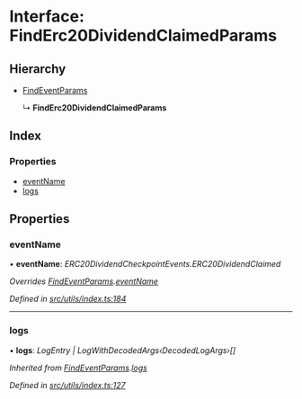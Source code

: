 # Interface: FindErc20DividendClaimedParams

## Hierarchy

- [FindEventParams](_utils_index_.findeventparams.md)

  ↳ **FindErc20DividendClaimedParams**

## Index

### Properties

- [eventName](_utils_index_.finderc20dividendclaimedparams.md#eventname)
- [logs](_utils_index_.finderc20dividendclaimedparams.md#logs)

## Properties

### eventName

• **eventName**: _ERC20DividendCheckpointEvents.ERC20DividendClaimed_

_Overrides [FindEventParams](_utils_index_.findeventparams.md).[eventName](_utils_index_.findeventparams.md#eventname)_

_Defined in [src/utils/index.ts:184](https://github.com/PolymathNetwork/polymath-sdk/blob/c47ae7a/src/utils/index.ts#L184)_

---

### logs

• **logs**: _LogEntry | LogWithDecodedArgs‹DecodedLogArgs›[]_

_Inherited from [FindEventParams](_utils_index_.findeventparams.md).[logs](_utils_index_.findeventparams.md#logs)_

_Defined in [src/utils/index.ts:127](https://github.com/PolymathNetwork/polymath-sdk/blob/c47ae7a/src/utils/index.ts#L127)_
